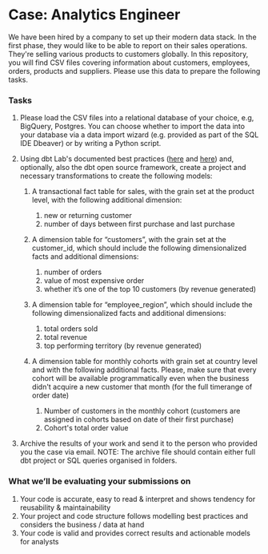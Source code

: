 # Case: Analytics Engineer
We have been hired by a company to set up their modern data stack. In the first phase, they would like to be able to report on their sales operations.
They're selling various products to customers globally. In this repository, you will find CSV files covering information about customers, employees, orders, products and suppliers. Please use this data
to prepare the following tasks.

### Tasks

1. Please load the CSV files into a relational database of your choice, e.g, BigQuery, Postgres. You can choose whether to import the data into your database via a data import wizard (e.g. provided as part of the SQL IDE Dbeaver) or by writing a Python script.


2. Using dbt Lab's documented best practices ([here](https://docs.getdbt.com/guides/best-practices) and [here](https://discourse.getdbt.com/t/how-we-structure-our-dbt-projects/355)) and, optionally, also the dbt open source framework, create a project and necessary transformations to create the following models:

   1. A transactional fact table for sales, with the grain set at the product level, with the following additional dimension:
      1. new or returning customer 
      2. number of days between first purchase and last purchase
      
   2. A dimension table for “customers”, with the grain set at the customer_id, which should include the following dimensionalized facts and additional dimensions:
      1. number of orders
      2. value of most expensive order 
      3. whether it’s one of the top 10 customers (by revenue generated)
      
   3. A dimension table for “employee_region”, which should include the following dimensionalized facts and additional dimensions:
      1. total orders sold
      2. total revenue
      3. top performing territory (by revenue generated)

   4. A dimension table for monthly cohorts with grain set at country level and with the following additional facts. Please, make sure that every cohort will be available programmatically even when the business didn't acquire a new customer that month (for the full timerange of order date)
      1. Number of customers in the monthly cohort (customers are assigned in cohorts based on date of their first purchase)
      2. Cohort's total order value

3. Archive the results of your work and send it to the person who provided you the case via email. 
   NOTE: The archive file should contain either full dbt project or SQL queries organised in folders.

### What we’ll be evaluating your submissions on

1. Your code is accurate, easy to read & interpret and shows tendency for reusability & maintainability
2. Your project and code structure follows modelling best practices and considers the business / data at hand
3. Your code is valid and provides correct results and actionable models for analysts

